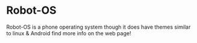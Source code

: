 # Robot-OS
Robot-OS is a phone operating system though it does have themes similar to linux &amp; Android find more info on the web page!
